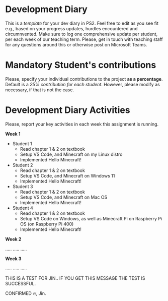 # Development Diary
This is a *template* for your dev diary in PS2.
Feel free to edit as you see fit e.g., based on your progress updates, hurdles encountered and circumnvented.
Make sure to log one comprehensive update per student, per each week of our teaching term.
Please, get in touch with teaching staff for any questions around this or otherwise post on Microsoft Teams.

# Mandatory Student's contributions
Please, specify your individual contributions to the project **as a percentage**. 
Default is a *25% contribution for each student*. However, please modify as necessary, if that is not the case.

# Development Diary Activities
Please, report your key activities in each week this assignment is running.  

**Week 1**
* Student 1
    * Read chapter 1 & 2 on textbook
    * Setup VS Code, and Minecraft on my Linux distro
    * Implemented Hello Minecraft!
* Student 2
    * Read chapter 1 & 2 on textbook
    * Setup VS Code, and Minecraft on Windows 11
    * Implemented Hello Minecraft!
* Student 3
    * Read chapter 1 & 2 on textbook
    * Setup VS Code, and Minecraft on Mac OS
    * Implemented Hello Minecraft!
* Student 4
    * Read chapter 1 & 2 on textbook
    * Setup VS Code on Windows, as well as Minecraft Pi on Raspberry Pi OS (on Raspberry Pi 400)
    * Implemented Hello Minecraft!

**Week 2**

.....
.....
.....

**Week 3**

.....
.....
.....



THIS IS A TEST FOR JIN.. IF YOU GET THIS MESSAGE THE TEST IS SUCCESSFUL.

CONFIRMED 🔥, Jin.

